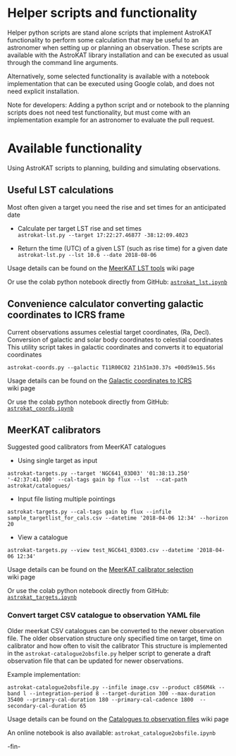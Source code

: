 # Helper scripts and functionality
Helper python scripts are stand alone scripts that implement AstroKAT functionality to perform some
calculation that may be useful to an astronomer when setting up or planning an observation.
These scripts are available with the AstroKAT library installation and can be executed as usual
through the command line arguments.

Alternatively, some selected functionality is available with a notebook implementation that can be
executed using Google colab, and does not need explicit installation.

Note for developers: Adding a python script and or notebook to the planning scripts does not need test
functionality, but must come with an implementation example for an astronomer to evaluate the pull
request.


# Available functionality
Using AstroKAT scripts to planning, building and simulating observations.


## Useful LST calculations
Most often given a target you need the rise and set times for an anticipated date

* Calculate per target LST rise and set times    
`astrokat-lst.py --target 17:22:27.46877 -38:12:09.4023`

* Return the time (UTC) of a given LST (such as rise time) for a given date    
`astrokat-lst.py --lst 10.6 --date 2018-08-06`

Usage details can be found on the
[MeerKAT LST tools](https://github.com/ska-sa/astrokat/wiki/MeerKAT-LST-tools)
wiki page

Or use the colab python notebook directly from GitHub:
[`astrokat_lst.ipynb`](https://github.com/rubyvanrooyen/astrokat/blob/colab_helper_interface/notebooks/astrokat_lst.ipynb)


## Convenience calculator converting galactic coordinates to ICRS frame
Current observations assumes celestial target coordinates, (Ra, Decl).
Conversion of galactic and solar body coordinates to celestial coordinates
This utility script takes in galactic coordinates and converts it to equatorial coordinates
```
astrokat-coords.py --galactic T11R00C02 21h51m30.37s +00d59m15.56s
```

Usage details can be found on the
[Galactic coordinates to ICRS](https://github.com/ska-sa/astrokat/wiki/Galactic-coordinates-to-ICRS)    
wiki page

Or use the colab python notebook directly from GitHub:
[`astrokat_coords.ipynb`](https://github.com/rubyvanrooyen/astrokat/blob/colab_helper_interface/notebooks/astrokat_coords.ipynb)


## MeerKAT calibrators
Suggested good calibrators from MeerKAT catalogues

* Using single target as input
```
astrokat-targets.py --target 'NGC641_03D03' '01:38:13.250' '-42:37:41.000' --cal-tags gain bp flux --lst  --cat-path astrokat/catalogues/
```

* Input file listing multiple pointings
```
astrokat-targets.py --cal-tags gain bp flux --infile sample_targetlist_for_cals.csv --datetime '2018-04-06 12:34' --horizon 20
```

* View a catalogue
```
astrokat-targets.py --view test_NGC641_03D03.csv --datetime '2018-04-06 12:34'
```

Usage details can be found on the
[MeerKAT calibrator selection](https://github.com/ska-sa/astrokat/wiki/MeerKAT-calibrator-selection)    
wiki page

Or use the colab python notebook directly from GitHub:
[`astrokat_targets.ipynb`](https://github.com/rubyvanrooyen/astrokat/blob/colab_helper_interface/notebooks/astrokat_targets.ipynb)


### Convert target CSV catalogue to observation YAML file
Older meerkat CSV catalogues can be converted to the newer observation file.
The older observation structure only specified time on target, time on calibrator and how often to visit the calibrator
This structure is implemented in the `astrokat-catalogue2obsfile.py` helper script to generate a draft observation file that can be updated for newer observations.

Example implementation:
```
astrokat-catalogue2obsfile.py --infile image.csv --product c856M4k --band l --integration-period 8 --target-duration 300 --max-duration 35400 --primary-cal-duration 180 --primary-cal-cadence 1800  --secondary-cal-duration 65
```

Usage details can be found on the
[Catalogues to observation files](https://github.com/ska-sa/astrokat/wiki/Catalogues-to-observation-files)
wiki page

An online notebook is also available: 
`astrokat_catalogue2obsfile.ipynb`


-fin-

